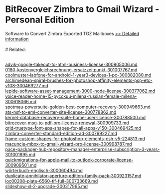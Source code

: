 # BitRecover Zimbra to Gmail Wizard - Personal Edition
Software to Convert Zimbra Exported TGZ Mailboxes
[>> Detailed information](https://secure.shareit.com/shareit/product.html?productid=300810051&affiliateid=200057808)<br/><br/># Related:

<br />[advik-google-takeout-to-html-business-license-300805006.md](https://github.com/downloadplanet/downloadplanet/blob/main/advik-google-takeout-to-html-business-license-300805006.md)<br />[0180-kostenvergleichsrechnung-ersatzzeitpunkt-301007767.md](https://github.com/downloadplanet/downloadplanet/blob/main/0180-kostenvergleichsrechnung-ersatzzeitpunkt-301007767.md)<br />[coolmuster-labfone-for-android-1-year3-devices-1-pc-300882080.md](https://github.com/downloadplanet/downloadplanet/blob/main/coolmuster-labfone-for-android-1-year3-devices-1-pc-300882080.md)<br />[archimedean-spiral-brushes-for-photoshop-affinity-elements-psp-etc-v108-300469277.md](https://github.com/downloadplanet/downloadplanet/blob/main/archimedean-spiral-brushes-for-photoshop-affinity-elements-psp-etc-v108-300469277.md)<br />[lepide-software-asset-management-3000-node-license-300377062.md](https://github.com/downloadplanet/downloadplanet/blob/main/lepide-software-asset-management-3000-node-license-300377062.md)<br />[voice-reader-home-15-pycckuú-milena-russian-female-milena-300618066.md](https://github.com/downloadplanet/downloadplanet/blob/main/voice-reader-home-15-pycckuú-milena-russian-female-milena-300618066.md)<br />[spotmau-powersuite-golden-best-computer-recovery-300949663.md](https://github.com/downloadplanet/downloadplanet/blob/main/spotmau-powersuite-golden-best-computer-recovery-300949663.md)<br />[ats-nsf-to-eml-converter-site-license-300778862.md](https://github.com/downloadplanet/downloadplanet/blob/main/ats-nsf-to-eml-converter-site-license-300778862.md)<br />[kernel-database-recovery-suite-home-user-license-300788500.md](https://github.com/downloadplanet/downloadplanet/blob/main/kernel-database-recovery-suite-home-user-license-300788500.md)<br />[bitrecover-msg-to-pdf-pro-license-renewal-300909733.md](https://github.com/downloadplanet/downloadplanet/blob/main/bitrecover-msg-to-pdf-pro-license-renewal-300909733.md)<br />[grid-truetype-font-eps-shapes-for-all-apps-v150-300469425.md](https://github.com/downloadplanet/downloadplanet/blob/main/grid-truetype-font-eps-shapes-for-all-apps-v150-300469425.md)<br />[zimbra-converter-standard-edition-ad-300799227.md](https://github.com/downloadplanet/downloadplanet/blob/main/zimbra-converter-standard-edition-ad-300799227.md)<br />[frame-custom-shapes-for-photoshop-elements-csh-v5-224813.md](https://github.com/downloadplanet/downloadplanet/blob/main/frame-custom-shapes-for-photoshop-elements-csh-v5-224813.md)<br />[macuncle-mbox-to-gmail-wizard-pro-license-300998787.md](https://github.com/downloadplanet/downloadplanet/blob/main/macuncle-mbox-to-gmail-wizard-pro-license-300998787.md)<br />[pace-packager-hub-repository-manager-enterprise-subscription-3-years-301001895.md](https://github.com/downloadplanet/downloadplanet/blob/main/pace-packager-hub-repository-manager-enterprise-subscription-3-years-301001895.md)<br />[quickmigrations-for-apple-mail-to-outlook-corporate-license-300909501.md](https://github.com/downloadplanet/downloadplanet/blob/main/quickmigrations-for-apple-mail-to-outlook-corporate-license-300909501.md)<br />[wörterbuch-englisch-300060494.md](https://github.com/downloadplanet/downloadplanet/blob/main/wörterbuch-englisch-300060494.md)<br />[duplicate-annihilator-aperture-edition-family-pack-300923157.md](https://github.com/downloadplanet/downloadplanet/blob/main/duplicate-annihilator-aperture-edition-family-pack-300923157.md)<br />[loc00208-plate-6560-tif-full-300733669.md](https://github.com/downloadplanet/downloadplanet/blob/main/loc00208-plate-6560-tif-full-300733669.md)<br />[slideshow-xl-2-upgrade-300317965.md](https://github.com/downloadplanet/downloadplanet/blob/main/slideshow-xl-2-upgrade-300317965.md)